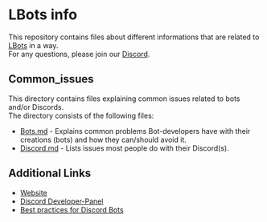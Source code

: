 [LBots]: https://lbots.org
[Discord]: https://discord.gg/EKv9k6p

[Bots.md]: /lbots/info/common_issues/bots.md
[Discord.md]: /lbots/info/common_issues/discord.md

[Discord Developer-Panel]: https://discordapp.com/developers

[Best practices for Discord Bots]: https://github.com/meew0/discord-bot-best-practices

# LBots info
This repository contains files about different informations that are related to [LBots] in a way.  
For any questions, please join our [Discord].

## Common_issues
This directory contains files explaining common issues related to bots and/or Discords.  
The directory consists of the following files:
* [Bots.md] - Explains common problems Bot-developers have with their creations (bots) and how they can/should avoid it.
* [Discord.md] - Lists issues most people do with their Discord(s).

## Additional Links
* [Website][LBots]
* [Discord Developer-Panel]
* [Best practices for Discord Bots]